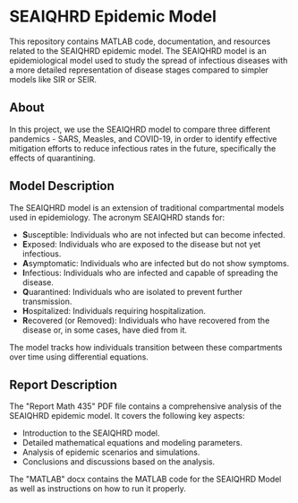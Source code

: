 # SEAIQHRD Epidemic Model

This repository contains MATLAB code, documentation, and resources related to the SEAIQHRD epidemic model. The SEAIQHRD model is an epidemiological model used to study the spread of infectious diseases with a more detailed representation of disease stages compared to simpler models like SIR or SEIR.

## About

In this project, we use the SEAIQHRD model to compare three different pandemics - SARS, Measles, and COVID-19, in order to identify effective mitigation efforts to reduce infectious rates in the future, specifically the effects of quarantining. 


## Model Description

The SEAIQHRD model is an extension of traditional compartmental models used in epidemiology. The acronym SEAIQHRD stands for:

- **S**usceptible: Individuals who are not infected but can become infected.
- **E**xposed: Individuals who are exposed to the disease but not yet infectious.
- **A**symptomatic: Individuals who are infected but do not show symptoms.
- **I**nfectious: Individuals who are infected and capable of spreading the disease.
- **Q**uarantined: Individuals who are isolated to prevent further transmission.
- **H**ospitalized: Individuals requiring hospitalization.
- **R**ecovered (or Removed): Individuals who have recovered from the disease or, in some cases, have died from it.

The model tracks how individuals transition between these compartments over time using differential equations.

## Report Description

The "Report Math 435" PDF file contains a comprehensive analysis of the SEAIQHRD epidemic model. It covers the following key aspects:

- Introduction to the SEAIQHRD model.
- Detailed mathematical equations and modeling parameters.
- Analysis of epidemic scenarios and simulations.
- Conclusions and discussions based on the analysis.

The "MATLAB" docx contains the MATLAB code for the SEAIQHRD Model as well as instructions on how to run it properly. 
